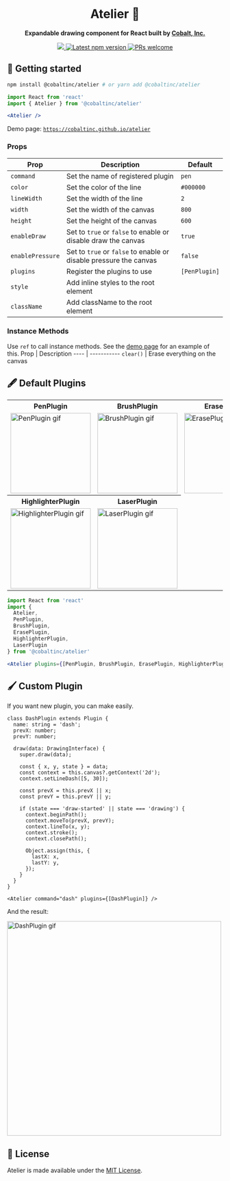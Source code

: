 <h1 align='center'>
  Atelier 🎨
</h1>

<p align="center"><strong>Expandable drawing component for React built by <a href="https://cobalt.run">Cobalt, Inc.</a></strong></p>

<p align='center'>
  <a href="https://cobalt.run">
    <img src="https://badgen.net/badge/icon/Made%20by%20Cobalt?icon=https://caple-static.s3.ap-northeast-2.amazonaws.com/cobalt-badge.svg&label&color=5B69C3&labelColor=414C9A" />
  </a>
  <a href='https://www.npmjs.com/package/@cobaltinc/atelier'>
    <img src='https://img.shields.io/npm/v/@cobaltinc/atelier.svg' alt='Latest npm version'>
  </a>
  <a href="https://github.com/cobaltinc/atelier/blob/master/.github/CONTRIBUTING.md">
    <img src="https://img.shields.io/badge/PRs-welcome-brightgreen.svg" alt="PRs welcome" />
  </a>
</p>

## :rocket: Getting started

```bash
npm install @cobaltinc/atelier # or yarn add @cobaltinc/atelier
```

```jsx
import React from 'react'
import { Atelier } from '@cobaltinc/atelier'

<Atelier />
```

Demo page: [`https://cobaltinc.github.io/atelier`](https://cobaltinc.github.io/atelier)

### Props

Prop | Description | Default
---- | ----------- | -------
`command` | Set the name of registered plugin | `pen`
`color` | Set the color of the line | `#000000`
`lineWidth` | Set the width of the line | `2`
`width` | Set the width of the canvas | `800`
`height` | Set the height of the canvas | `600`
`enableDraw` | Set to `true` or `false` to enable or disable draw the canvas | `true`
`enablePressure` | Set to `true` or `false` to enable or disable pressure the canvas | `false`
`plugins` | Register the plugins to use | `[PenPlugin]`
`style` | Add inline styles to the root element
`className` | Add className to the root element

### Instance Methods
Use `ref` to call instance methods. See the [demo page](https://cobaltinc.github.io/atelier) for an example of this.
Prop | Description
---- | -----------
`clear()` | Erase everything on the canvas

## 🖋️ Default Plugins
<table>
  <tr>
    <th>PenPlugin</th><th>BrushPlugin</th><th>ErasePlugin</th>
  </tr>
  <tr>
    <td><img src="https://user-images.githubusercontent.com/3623695/141398823-7fe13e29-cbf7-4ae3-84fa-b14e88659148.gif" width='187' alt="PenPlugin gif"></td>
    <td><img src="https://user-images.githubusercontent.com/3623695/141398991-4f70f01f-59bd-494e-9f69-ce39372af698.gif" width='187' alt="BrushPlugin gif"></td>
    <td><img src="https://user-images.githubusercontent.com/3623695/141399191-aa396b83-7e05-4c5d-b075-3b8ebd701274.gif" width='187' alt="ErasePlugin gif"></td>
  </tr>
  <tr>
    <th>HighlighterPlugin</th><th>LaserPlugin</th>
  </tr>
  <tr>
    <td><img src="https://user-images.githubusercontent.com/3623695/141399532-d29a3454-d5c0-45f3-a4df-6f8794f382bd.gif" width='187' alt="HighlighterPlugin gif"></td>
    <td><img src="https://user-images.githubusercontent.com/3623695/141399656-677cb722-8556-477d-8106-635d548c350c.gif" width='187' alt="LaserPlugin gif"></td>
  </tr>
</table>

```jsx
import React from 'react'
import {
  Atelier,
  PenPlugin,
  BrushPlugin,
  ErasePlugin,
  HighlighterPlugin,
  LaserPlugin
} from '@cobaltinc/atelier'

<Atelier plugins={[PenPlugin, BrushPlugin, ErasePlugin, HighlighterPlugin, LaserPlugin]} />
```

## 🖌️ Custom Plugin

If you want new plugin, you can make easily.

```tsx
class DashPlugin extends Plugin {
  name: string = 'dash';
  prevX: number;
  prevY: number;

  draw(data: DrawingInterface) {
    super.draw(data);

    const { x, y, state } = data;
    const context = this.canvas?.getContext('2d');
    context.setLineDash([5, 30]);

    const prevX = this.prevX || x;
    const prevY = this.prevY || y;

    if (state === 'draw-started' || state === 'drawing') {
      context.beginPath();
      context.moveTo(prevX, prevY);
      context.lineTo(x, y);
      context.stroke();
      context.closePath();

      Object.assign(this, {
        lastX: x,
        lastY: y,
      });
    }
  }
}

<Atelier command="dash" plugins={[DashPlugin]} />
```

And the result:

<img src="https://user-images.githubusercontent.com/3623695/141399812-9f8e3645-ad40-4d16-887e-0de485c7a720.gif" width="500" alt="DashPlugin gif">

## :page_facing_up: License

Atelier is made available under the [MIT License](./LICENSE).
